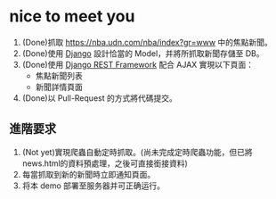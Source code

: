 # nice to meet you
1. (Done)抓取 https://nba.udn.com/nba/index?gr=www 中的焦點新聞。
2. (Done)使用 [Django](https://www.djangoproject.com/) 設計恰當的 Model，并將所抓取新聞存儲至 DB。
3. (Done)使用 [Django REST Framework](http://www.django-rest-framework.org/) 配合 AJAX 實現以下頁面：
	 * 焦點新聞列表
	 * 新聞詳情頁面
4. (Done)以 Pull-Request 的方式將代碼提交。
	
## 進階要求
1. (Not yet)實現爬蟲自動定時抓取。(尚未完成定時爬蟲功能，但已將news.html的資料預處理，之後可直接銜接資料)
2. 每當抓取到新的新聞時立即通知頁面。
3. 将本 demo 部署至服务器并可正确运行。
